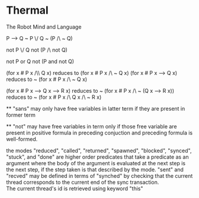 # Thermal
The Robot Mind and Language

P --> Q
~ P \\/ Q
~ (P /\\ ~ Q)  

not P \\/ Q
not (P /\\ not Q)  

not P or Q
not (P and not Q)  


(for x # P x /\\\\ Q x) reduces to (for x # P x /\ ~ Q x)
(for x # P x --> Q x) reduces to ~ (for x # P x /\ ~ Q x)

(for x # P x --> Q x --> R x) reduces to
~ (for x # P x /\\ ~ (Q x --> R x)) reduces to
~ (for x # P x /\\ Q x /\\ ~ R x)

** "sans" may only have free variables in latter term if
they are present in former term

** "not" may have free variables in term only if 
those free variable are present in positive formula in preceding conjuction
and preceding formula is well-formed.


the modes "reduced", "called", "returned", "spawned", "blocked", "synced", "stuck", and "done" are higher order predicates that take a predicate as an argument where the body of the argument is evaluated at the next step is the next step, if the step taken is that described by the mode. "sent" and "recved" may be defined in terms of "synched" by checking that the current thread corresponds to the current end of the sync transaction.  
The current thread's id is retrieved using keyword "this" 
